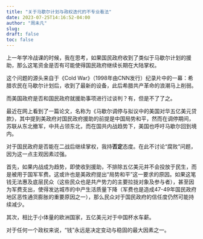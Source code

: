 ```yaml
---
title: "关于马歇尔计划与政权迭代的不专业看法"
date: 2023-07-25T14:16:52-04:00
author: "周未凡"
slug:
draft: false
toc: false
---
```

<p>上一年学冷战课的时候，我在思考，如果国民政府收到了类似于马歇尔计划的援助，那么这笔资金是否有可能使得国民政府继续长期在大陆掌权。</p>
<p>这个问题的源头来自于《Cold War》（1998年由CNN发行）纪录片中的一幕：希腊农民在马歇尔计划后，收到了最新的设备，此后希腊共产革命的浪潮马上削弱。</p>
<p>而美国政府是否和国民政府就援助事项进行过谈判？有，但是不了了之。</p>
<p>最近在网上看到了一篇论文，名称为《马歇尔调停与拟议中的美国对华五亿美元贷款》，其中提到美政府对国民政府援助的前提是中国局势和平，然而在调停期间，苏联从东北撤军，中共占领东北，而在国共内战趋势下，美国也呼吁马歇尔回到境内。</p>
<p>对于国民政府是否能在二战后继续掌权，我持<b>否定</b>态度。在此不讨论“腐败”问题，因为这一点主观因素过强。</p>
<p>首先，如果内战成为趋势，即使收到援助，不排除五亿美元并不会投放于民生，而是被用于国军军费。这或许也是美政府提出“局势和平”这一要求的原因。如果这笔钱无法惠及底层民众（这些民众也是共产势力的主要拉拢对象及参与者），甚至因为军费支出，使得发达城市的中产生活质量下降（军费也是造成47-49年国民政府地区恶性通货膨胀的重要原因之一），那么民众对于国民政府的信任度仍然可能持续减少。</p>
<p>其次，相比于小体量的欧洲国家，五亿美元对于中国杯水车薪。</p>
<p>对于任何一个政权来说，“钱”永远是决定变动与稳固的最大因素之一。</p>